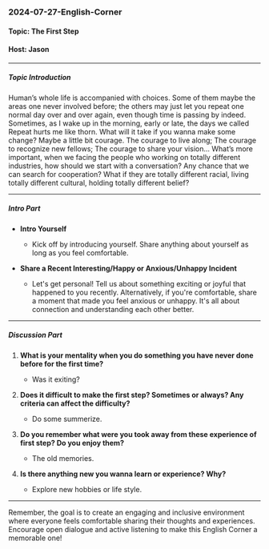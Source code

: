 ### 2024-07-27-English-Corner

#### Topic: The First Step
#### Host: Jason

---

##### Topic Introduction
Human’s whole life is accompanied with choices. Some of them maybe the areas one never involved before; the others may just let you repeat one normal day over and over again, even though time is passing by indeed.
Sometimes, as I wake up in the morning, early or late, the days we called Repeat hurts me like thorn. What will it take if you wanna make some change?
Maybe a little bit courage. The courage to live along; The courage to recognize new fellows; The courage to share your vision...
What’s more important, when we facing the people who working on totally different industries, how should we start with a conversation? Any chance that we can search for cooperation? What if they are totally different racial, living totally different cultural, holding totally different belief?

---

##### Intro Part

- **Intro Yourself**
  - Kick off by introducing yourself. Share anything about yourself as long as you feel comfortable.
  
- **Share a Recent Interesting/Happy or Anxious/Unhappy Incident**
  - Let's get personal! Tell us about something exciting or joyful that happened to you recently. Alternatively, if you're comfortable, share a moment that made you feel anxious or unhappy. It's all about connection and understanding each other better.

---

##### Discussion Part

1. **What is your mentality when you do something you have never done before for the first time?**
   - Was it exiting?

2. **Does it difficult to make the first step? Sometimes or always? Any criteria can affect the difficulty?**
   - Do some summerize.

3. **Do you remember what were you took away from these experience of first step? Do you enjoy them?**
   - The old memories.

4. **Is there anything new you wanna learn or experience? Why?**
   - Explore new hobbies or life style.
---

Remember, the goal is to create an engaging and inclusive environment where everyone feels comfortable sharing their thoughts and experiences. Encourage open dialogue and active listening to make this English Corner a memorable one!
